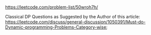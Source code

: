 https://leetcode.com/problem-list/50wroh7h/

Classical DP Questions as Suggested by the Author of this article: https://leetcode.com/discuss/general-discussion/1050391/Must-do-Dynamic-programming-Problems-Category-wise;